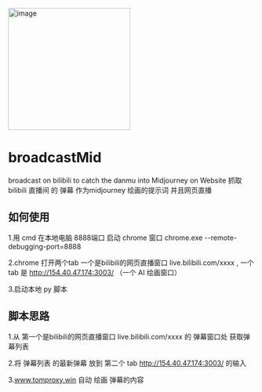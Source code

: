 <img width="249" alt="image" src="https://github.com/user-attachments/assets/ff7f1070-488c-4b81-8eb4-7b426a8f7e51">



# broadcastMid
broadcast on bilibili to catch the danmu into Midjourney on Website
抓取 bilibili 直播间 的 弹幕 作为midjourney 绘画的提示词 并且网页直播
## 如何使用
1.用 cmd 在本地电脑 8888端口 启动 chrome 窗口
chrome.exe --remote-debugging-port=8888

2.chrome 打开两个tab 一个是bilibili的网页直播窗口 live.bilibili.com/xxxx , 一个 tab 是  http://154.40.47.174:3003/ （一个 AI 绘画窗口）

3.启动本地 py 脚本

## 脚本思路
1.从 第一个是bilibili的网页直播窗口 live.bilibili.com/xxxx 的 弹幕窗口处 获取弹幕列表

2.将 弹幕列表 的最新弹幕 放到 第二个 tab  http://154.40.47.174:3003/  的输入

3.www.tomproxy.win 自动 绘画 弹幕的内容
